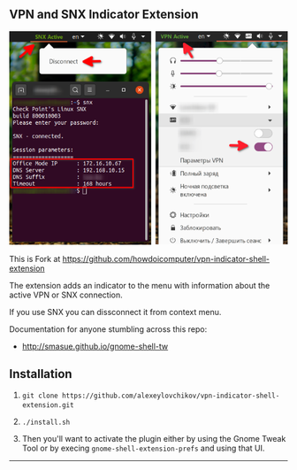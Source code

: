 ## VPN and SNX Indicator Extension

![](img/vpn.png) 

This is Fork at https://github.com/howdoicomputer/vpn-indicator-shell-extension

The extension adds an indicator to the menu with information about the active VPN or SNX connection.

If you use SNX you can dissconnect it from context menu.

Documentation for anyone stumbling across this repo:

* http://smasue.github.io/gnome-shell-tw

## Installation

1. `git clone https://github.com/alexeylovchikov/vpn-indicator-shell-extension.git`
2. `./install.sh`

3. Then you'll want to activate the plugin either by using the Gnome Tweak Tool or by execing `gnome-shell-extension-prefs` and using that UI.

---
